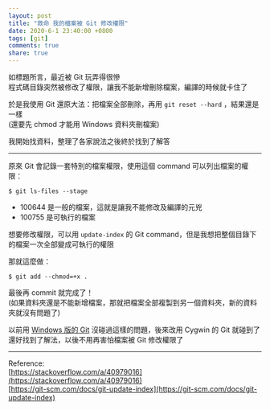 ```yaml
---
layout: post
title: "救命 我的檔案被 Git 修改權限"
date: 2020-6-1 23:40:00 +0800
tags: [git]
comments: true
share: true
---
```


如標題所言，最近被 Git 玩弄得很慘  
程式碼目錄突然被修改了權限，讓我不能新增刪除檔案，編譯的時候就卡住了

於是我使用 Git 還原大法：把檔案全部刪除，再用 `git reset --hard` ，結果還是一樣  
(還要先 chmod 才能用 Windows 資料夾刪檔案)

我開始找資料，整理了各家說法之後終於找到了解答

----------

原來 Git 會記錄一套特別的檔案權限，使用這個 command 可以列出檔案的權限：

``` shell
$ git ls-files --stage
```

* 100644 是一般的檔案，這就是讓我不能修改及編譯的元兇
* 100755 是可執行的檔案

想要修改權限，可以用 `update-index` 的 Git command，但是我想把整個目錄下的檔案一次全部變成可執行的權限

那就這麼做：

``` shell
$ git add --chmod=+x .
```

最後再 commit 就完成了！  
(如果資料夾還是不能新增檔案，那就把檔案全部複製到另一個資料夾，新的資料夾就沒有問題了)

以前用 [Windows 版的 Git][Git] 沒碰過這樣的問題，後來改用 Cygwin 的 Git 就碰到了  
還好找到了解法，以後不用再害怕檔案被 Git 修改權限了

----------

Reference:  
[https://stackoverflow.com/a/40979016](https://stackoverflow.com/a/40979016)  
[https://git-scm.com/docs/git-update-index](https://git-scm.com/docs/git-update-index)

[Git]: https://git-scm.com/
